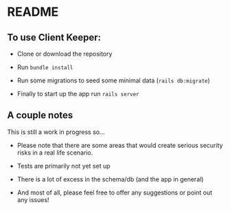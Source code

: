 # README

## To use Client Keeper:

* Clone or download the repository

* Run `bundle install`

* Run some migrations to seed some minimal data (`rails db:migrate`)

* Finally to start up the app run `rails server`


## A couple notes
This is still a work in progress so...

* Please note that there are some areas that would create serious security risks in a real life scenario.

* Tests are primarily not yet set up

* There is a lot of excess in the schema/db (and the app in general)

* And most of all, please feel free to offer any suggestions or point out any issues!
